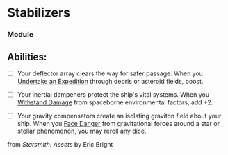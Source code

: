 # Stabilizers
### Module


## Abilities:


- [ ] Your deflector array clears the way for safer passage. When you [Undertake an Expedition](Undertake_an_Expedition.md) through debris or asteroid fields, boost.

- [ ] Your inertial dampeners protect the ship&#x27;s vital systems. When you [Withstand Damage](Withstand_Damage.md) from spaceborne environmental factors, add +2.

- [ ] Your gravity compensators create an isolating graviton field about your ship. When you [Face Danger](40_Mechanics/Moves/Adventure/Face_Danger.md) from gravitational forces around a star or stellar phenomenon, you may reroll any dice. 



from *Starsmith: Assets* by Eric Bright